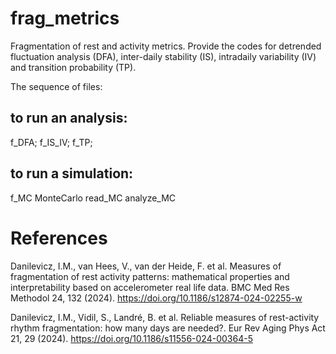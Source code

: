 # frag_metrics
Fragmentation of rest and activity metrics. Provide the codes for detrended fluctuation analysis (DFA), inter-daily stability (IS), intradaily variability (IV) and transition probability (TP).

The sequence of files:
## to run an analysis:
f_DFA; f_IS_IV; f_TP; 

## to run a simulation:
f_MC
MonteCarlo
read_MC
analyze_MC

# References
Danilevicz, I.M., van Hees, V., van der Heide, F. et al. Measures of fragmentation of rest activity patterns: mathematical properties and interpretability based on accelerometer real life data. 
BMC Med Res Methodol 24, 132 (2024). https://doi.org/10.1186/s12874-024-02255-w 

Danilevicz, I.M., Vidil, S., Landré, B. et al. Reliable measures of rest-activity rhythm fragmentation: how many days are needed?. 
Eur Rev Aging Phys Act 21, 29 (2024). https://doi.org/10.1186/s11556-024-00364-5

